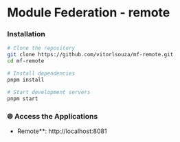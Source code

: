 # Module Federation - remote

### Installation

```bash
# Clone the repository
git clone https://github.com/vitorlsouza/mf-remote.git
cd mf-remote

# Install dependencies
pnpm install

# Start development servers
pnpm start
```

### 🌐 Access the Applications

- Remote\*\*: http://localhost:8081
